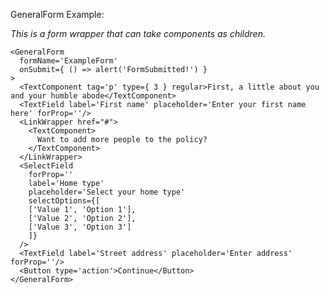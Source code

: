 GeneralForm Example:

_This is a form wrapper that can take components as children._

    <GeneralForm
      formName='ExampleForm'
      onSubmit={ () => alert('FormSubmitted!') }
    >
      <TextComponent tag='p' type={ 3 } regular>First, a little about you and your humble abode</TextComponent>
      <TextField label='First name' placeholder='Enter your first name here' forProp=''/>
      <LinkWrapper href="#">
        <TextComponent>
          Want to add more people to the policy?
        </TextComponent>
      </LinkWrapper>
      <SelectField
        forProp=''
        label='Home type'
        placeholder='Select your home type'
        selectOptions={[
        ['Value 1', 'Option 1'],
        ['Value 2', 'Option 2'],
        ['Value 3', 'Option 3']
        ]}
      />
      <TextField label='Street address' placeholder='Enter address' forProp=''/>
      <Button type='action'>Continue</Button>
    </GeneralForm>
